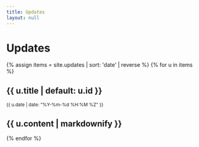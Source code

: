 ```yaml
---
title: Updates
layout: null
---
```


# Updates

{% assign items = site.updates | sort: 'date' | reverse %}
{% for u in items %}
## {{ u.title | default: u.id }}
<p><small>{{ u.date | date: "%Y-%m-%d %H:%M %Z" }}</small></p>

{{ u.content | markdownify }}
---

{% endfor %}

